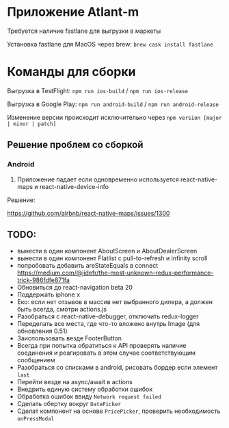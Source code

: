 # Приложение Atlant-m

Требуется наличие fastlane для выгрузки в маркеты

Установка fastlane для MacOS через brew: `brew cask install fastlane`

# Команды для сборки

Выгрузка в TestFlight: `npm run ios-build` / `npm run ios-release`

Выгрузка в Google Play: `npm run android-build` / `npm run android-release`

Изменение версии происходит исключительно через `npm version [major | minor | patch]`


## Решение проблем со сборкой

### Android

1. Приложение падает если одновременно используется react-native-maps и react-native-device-info

Решение:

https://github.com/airbnb/react-native-maps/issues/1300

## TODO:
- вынести в один компонент AboutScreen и AboutDealerScreen
- вынести в один компонент Flatlist с pull-to-refresh и infinity scroll
- попробовать добавить areStateEquals в connect
https://medium.com/@jidefr/the-most-unknown-redux-performance-trick-986fdfe871fa
- Обновиться до react-navigation beta 20
- Поддержать iphone x
- Еко: если нет отзывов в массив нет выбранного дилера, а должен быть всегда, смотри actions.js
- Разобраться с react-native-debugger, отключить redux-logger
- Переделать все места, где что-то вложено внутрь Image (для обновления 0.51)
- Заиспользовать везде FooterButton
- Всегда при попытка обратиться к API проверять наличие соединения и реагировать в этом случае соответствующим сообщением
- Разобраться со списками в android, рисовать бордер если элемент `last`
- Перейти везде на async/await в actions
- Внедрить единую систему обработки ошибок
- Обработка ошибок ввиду `Network request failed`
- Сделать обертку вокруг `DatePicker`
- Сделат компонент на основе `PricePicker`, проверить необходимость `onPressModal`

